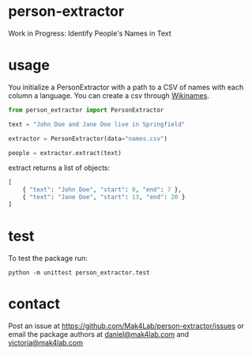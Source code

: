# person-extractor
Work in Progress: Identify People's Names in Text

# usage
You initialize a PersonExtractor with a path to a CSV of names with each column a language.
You can create a csv through [Wikinames](https://github.com/mak4lab/wikinames).

```python
from person_extractor import PersonExtractor

text = "John Doe and Jane Doe live in Springfield"

extractor = PersonExtractor(data="names.csv")

people = extractor.extract(text)
```

extract returns a list of objects:
```python
[
    { "text": "John Doe", "start": 0, "end": 7 },
    { "text": "Jane Doe", "start": 13, "end": 20 }
]
```

# test
To test the package run:
```
python -m unittest person_extractor.test
```

# contact
Post an issue at https://github.com/Mak4Lab/person-extractor/issues or email the package authors at daniel@mak4lab.com and victoria@mak4lab.com 
